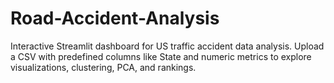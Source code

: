 # Road-Accident-Analysis
Interactive Streamlit dashboard for US traffic accident data analysis. Upload a CSV with predefined columns like State and numeric metrics to explore visualizations, clustering, PCA, and rankings.
